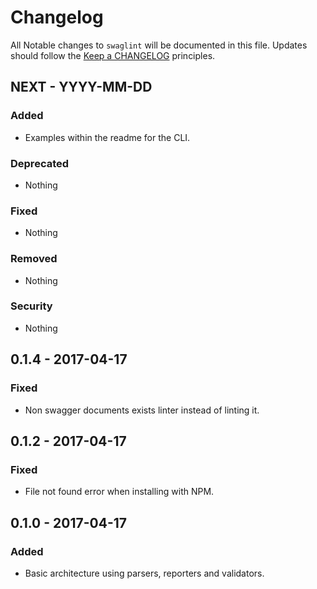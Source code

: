 # Changelog

All Notable changes to `swaglint` will be documented in this file.
Updates should follow the [Keep a CHANGELOG](http://keepachangelog.com/) principles.

## NEXT - YYYY-MM-DD

### Added
- Examples within the readme for the CLI.

### Deprecated
- Nothing

### Fixed
- Nothing

### Removed
- Nothing

### Security
- Nothing


## 0.1.4 - 2017-04-17

### Fixed
- Non swagger documents exists linter instead of linting it.


## 0.1.2 - 2017-04-17

### Fixed
- File not found error when installing with NPM.


## 0.1.0 - 2017-04-17

### Added
- Basic architecture using parsers, reporters and validators.
